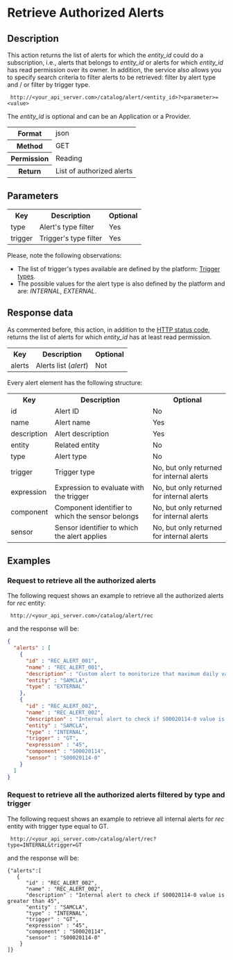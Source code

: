 Retrieve Authorized Alerts
==========================

## Description

This action returns the list of alerts for which the <em>entity_id</em> could do a subscription, i.e., alerts that belongs to <em>entity_id</em> or alerts for which <em>entity_id</em> has read permission over its owner. 
In addition, the service also allows you to specify search criteria to filter alerts to be retrieved: filter by alert type and / or filter by trigger type.

```
 http://<your_api_server.com>/catalog/alert/<entity_id>?<parameter>=<value>
```

The <em>entity_id</em> is optional and can be an Application or a Provider. 

<table>
	<tbody>
		<tr>
			<th>Format</th>
			<td>json</td>
		</tr>
		<tr>
			<th>Method</th>
			<td>GET</td>
		</tr>
		<tr>
			<th>Permission</th>
			<td>Reading</td>
		</tr>
		<tr>
			<th>Return</th>
			<td>List of authorized alerts</td>
		</tr>
	</tbody>
</table>

## Parameters

<table>
	<tbody>
		<tr>
			<th>Key</th>
			<th>Description</th>
			<th>Optional</th>
		</tr>
		<tr>
			<td>type</td>
			<td>Alert's type filter</td>
			<td>Yes</td>
		</tr>
		<tr>
			<td>trigger</td>
			<td>Trigger's type filter</td>
			<td>Yes</td>
		</tr>
	</tbody>
</table>

Please, note the following observations:

* The list of trigger's types available are defined by the platform: [Trigger types](../alert/alert#InternalTriggerTypes).  
* The possible values ​​for the alert type is also defined by the platform and are: <em>INTERNAL</em>, <em>EXTERNAL</em>.

## Response data

As commented before, this action, in addition to the [HTTP status code](../../general_model#reply), returns the list of alerts for which <em>entity_id</em> has at least read permission.

<table>
	<tbody>
		<tr>
			<th>Key</th>
			<th>Description</th>
			<th>Optional</th>
		</tr>
		<tr>
			<td>alerts</td>
			<td>Alerts list (<em>alert</em>)</td>
			<td>Not</td>
		</tr>
	</tbody>
</table>

Every alert element has the following structure:

<table>
	<tbody>
		<tr>
			<th>Key</th>
			<th>Description</th>
			<th>Optional</th>
		</tr>
		<tr>
			<td>id</td>
			<td>Alert ID</td>
			<td>No</td>
		</tr>
		<tr>
			<td>name</td>
			<td>Alert name</td>
			<td>Yes</td>
		</tr>
		<tr>
			<td>description</td>
			<td>Alert description</td>
			<td>Yes</td>
		</tr>
		<tr>
			<td>entity</td>
			<td>Related entity</td>
			<td>No</td>
		</tr>
		<tr>
			<td>type</td>
			<td>Alert type</td>
			<td>No</td>
		</tr>
		<tr>
			<td>trigger</td>
			<td>Trigger type</td>
			<td>No, but only returned for internal alerts</td>
		</tr>
		<tr>
			<td>expression</td>
			<td>Expression to evaluate with the trigger</td>
			<td>No, but only returned for internal alerts</td>
		</tr>
		<tr>
			<td>component</td>
			<td>Component identifier to which the sensor belongs</td>
			<td>No, but only returned for internal alerts</td>
		</tr>
		<tr>
			<td>sensor</td>
			<td>Sensor identifier to which the alert applies</td>
			<td>No, but only returned for internal alerts</td>
		</tr>
	</tbody>
</table>


## Examples

### Request to retrieve all the authorized alerts

The following request shows an example to retrieve all the authorized alerts for <em>rec</em> entity:

```
 http://<your_api_server.com>/catalog/alert/rec
```

and the response will be:

```json
{
  "alerts" : [
    {
      "id" : "REC_ALERT_001",
      "name" : "REC_ALERT_001",
      "description" : "Custom alert to monitorize that maximum daily values for sensor REC_001 ranged from 60 and 80",
      "entity" : "SAMCLA",
      "type" : "EXTERNAL"
    },
    {
      "id" : "REC_ALERT_002",
      "name" : "REC_ALERT_002",
      "description" : "Internal alert to check if S00020114-0 value is greater than 45",
      "entity" : "SAMCLA",
      "type" : "INTERNAL",
      "trigger" : "GT",
      "expression" : "45",
      "component" : "S00020114",
      "sensor" : "S00020114-0"
    }
  ]
}
```

### Request to retrieve all the authorized alerts filtered by type and trigger

The following request shows an example to retrieve all internal alerts for <em>rec</em> entity with trigger type equal to GT.

```
 http://<your_api_server.com>/catalog/alert/rec?type=INTERNAL&trigger=GT
```

and the response will be:

```
{"alerts":[
   {
      "id" : "REC_ALERT_002",
      "name" : "REC_ALERT_002",
      "description" : "Internal alert to check if S00020114-0 value is greater than 45",
      "entity" : "SAMCLA",
      "type" : "INTERNAL",
      "trigger" : "GT",
      "expression" : "45",
      "component" : "S00020114",
      "sensor" : "S00020114-0"
    } 
]}
```
